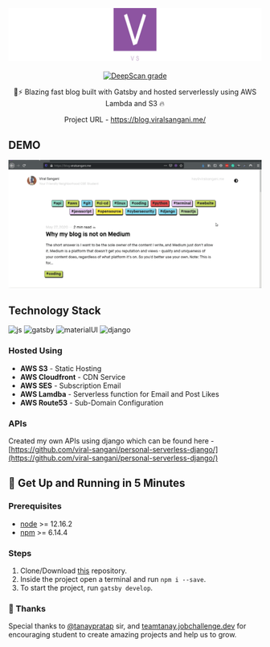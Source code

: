 <p align="center">
    <img src="./static/logo/linkedin_banner_image_2.jpg" alt="Personal Logo">
    <br>
    <br>
    <a href="https://deepscan.io/dashboard#view=project&tid=8921&pid=11941&bid=179294"><img src="https://deepscan.io/api/teams/8921/projects/11941/branches/179294/badge/grade.svg" alt="DeepScan grade"></a>

</p>
<p align="center">
🚀⚡️ Blazing fast blog built with Gatsby and hosted serverlessly using AWS Lambda and S3  🔥
</p>

<p align="center">
    Project URL - <a href="https://blog.viralsangani.me/">https://blog.viralsangani.me/</a>
</p>


## DEMO
<p align="center">
<img src="./static/gatsby-blog-gif.gif" alt="Personal Blog">
</p>

## Technology Stack
![js](https://img.shields.io/badge/frontend-js-yellow?style=flat&logo=javaScript)
![gatsby](https://img.shields.io/badge/Gastby-JS-%23663399)
![materialUI](https://img.shields.io/badge/Material-UI-%231976D2)
![django](https://img.shields.io/pypi/djversions/djangorestframework?logo=Django)

### Hosted Using
- **AWS S3** - Static Hosting
- **AWS Cloudfront** - CDN Service
- **AWS SES** - Subscription Email
- **AWS Lamdba** - Serverless function for Email and Post Likes
- **AWS Route53** - Sub-Domain Configuration

### APIs
Created my own APIs using django which can be found here - [https://github.com/viral-sangani/personal-serverless-django/](https://github.com/viral-sangani/personal-serverless-django/)

## 🚀 Get Up and Running in 5 Minutes
### Prerequisites
* [node](https://nodejs.org/en/) >= 12.16.2
* [npm](https://www.npmjs.com/) >= 6.14.4

### Steps
1. Clone/Download [this](https://github.com/viral-sangani/gatsby-blog) repository.
2. Inside the project open a terminal and run `npm i --save`.
3. To start the project, run `gatsby develop`.

### 💜 Thanks
Special thanks to [@tanaypratap](https://github.com/tanaypratap) sir, and [teamtanay.jobchallenge.dev](https://github.com/tanaypratap/teamtanay.jobchallenge.dev) for encouraging student to create amazing projects and help us to grow.
